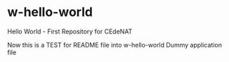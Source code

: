 # w-hello-world
Hello World - First Repository for CEdeNAT

Now this is a TEST for README file into w-hello-world Dummy application file
